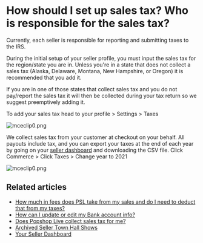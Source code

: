 # How should I set up sales tax? Who is responsible for the sales tax?

Currently, each seller is responsible for reporting and submitting taxes to the IRS.&#x20;

During the initial setup of your seller profile, you must input the sales tax for the region/state you are in. Unless you're in a state that does not collect a sales tax (Alaska, Delaware, Montana, New Hampshire, or Oregon) it is recommended that you add it.

If you are in one of those states that collect sales tax and you do not pay/report the sales tax it will then be collected during your tax return so we suggest preemptively adding it.&#x20;

To add your sales tax head to your profile > Settings > Taxes

![mceclip0.png](https://help.popshop.live/hc/article\_attachments/4413932785689/mceclip0.png)

We collect sales tax from your customer at checkout on your behalf. All payouts include tax, and you can export your taxes at the end of each year by going on your [seller dashboard](https://dashboard.popshop.live/store/commerce/taxes) and downloading the CSV file. Click Commerce > Click Taxes > Change year to 2021

![mceclip0.png](https://help.popshop.live/hc/article\_attachments/4414142375449/mceclip0.png)

## Related articles

* [How much in fees does PSL take from my sales and do I need to deduct that from my taxes?](https://jamble.gitbook.io/popshop-live/payment-and-tax/how-much-in-fees-does-psl-take-from-my-sales-and-do-i-need-to-deduct-that-from-my-taxes)
* [How can I update or edit my Bank account info?](https://jamble.gitbook.io/popshop-live/payment-and-tax/how-can-i-update-or-edit-my-bank-account-info)
* [Does Popshop Live collect sales tax for me?](https://jamble.gitbook.io/popshop-live/payment-and-tax/does-popshop-live-collect-sales-tax-for-me)
* [Archived Seller Town Hall Shows](https://jamble.gitbook.io/popshop-live/whats-new-this-month/seller-town-halls/archived-seller-town-hall-shows)
* [Your Seller Dashboard](https://jamble.gitbook.io/popshop-live/seller-dashboard/your-seller-dashboard)
